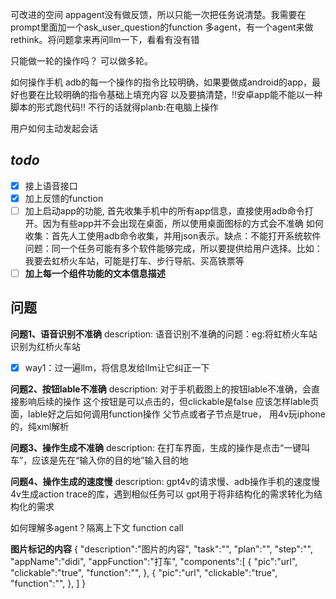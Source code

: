 可改进的空间
appagent没有做反馈，所以只能一次把任务说清楚。我需要在prompt里面加一个ask_user_question的function
多agent，有一个agent来做rethink。将问题拿来再问llm一下，看看有没有错

只能做一轮的操作吗？
可以做多轮。

如何操作手机
adb的每一个操作的指令比较明确，如果要做成android的app，最好也要在比较明确的指令基础上填充内容
以及要搞清楚，!!安卓app能不能以一种脚本的形式跑代码!!
不行的话就得planb:在电脑上操作

用户如何主动发起会话

## *todo*
- [x] 接上语音接口
- [x] 加上反馈的function
- [ ] 加上启动app的功能, 首先收集手机中的所有app信息，直接使用adb命令打开。因为有些app并不会出现在桌面，所以使用桌面图标的方式会不准确
      如何收集：首先人工使用adb命令收集，并用json表示。缺点：不能打开系统软件
      问题：同一个任务可能有多个软件能够完成，所以要提供给用户选择。比如：我要去虹桥火车站，可能是打车、步行导航、买高铁票等
- [ ] **加上每一个组件功能的文本信息描述**

## 问题
**问题1、语音识别不准确**
description: 语音识别不准确的问题：eg:将虹桥火车站识别为红桥火车站
- [x] way1：过一遍llm，将信息发给llm让它纠正一下

**问题2、按钮lable不准确**
description: 对于手机截图上的按钮lable不准确，会直接影响后续的操作
    <node index="1" text="同意协议并开启" resource-id=""
        class="android.view.View"
        package="com.sdu.didi.psnger" content-desc=""
        checkable="false" checked="false"
        clickable="false" enabled="true"
        focusable="false" focused="false"
        scrollable="false" long-clickable="false"
        password="false" selected="false"
        bounds="[33,2057][1048,2110]" />
这个按钮是可以点击的，但clickable是false
应该怎样lable页面，lable好之后如何调用function操作
父节点或者子节点是true，
用4v玩iphone的，纯xml解析


**问题3、操作生成不准确**
description: 在打车界面，生成的操作是点击“一键叫车”，应该是先在“输入你的目的地”输入目的地

**问题4、操作生成的速度慢**
description: gpt4v的请求慢、adb操作手机的速度慢
4v生成action trace的库，遇到相似任务可以
gpt用于将非结构化的需求转化为结构化的需求

如何理解多agent？隔离上下文
function call


**图片标记的内容**
{
    "description":"图片的内容",
    "task":"",
    "plan":"",
    "step":"",
    "appName":"didi",
    "appFunction":"打车",
    "components":[
        {
            "pic":"url",
            "clickable":"true",
            "function":"",
        },
        {
            "pic":"url",
            "clickable":"true",
            "function":"",
        },
    ]
}